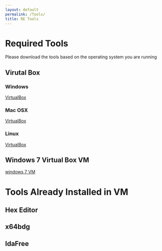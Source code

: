 ```yaml
---
layout: default
permalink: /Tools/
title: RE Tools
---
```

# Required Tools #
Please download the tools based on the operating system you are running

## Virutal Box ##
### Windows ###
[VirtualBox](#)
### Mac OSX ###
[VirtualBox](#)
### Linux ###
[VirtualBox](#)

## Windows 7 Virtual Box VM ##
[windows 7 VM](#)

# Tools Already Installed in VM #

## Hex Editor ##

## x64bdg ##

## IdaFree ##
